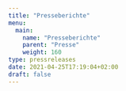 ```yaml
---
title: "Presseberichte"
menu:
  main:
    name: "Presseberichte"
    parent: "Presse"
    weight: 160
type: pressreleases
date: 2021-04-25T17:19:04+02:00
draft: false
---
```


